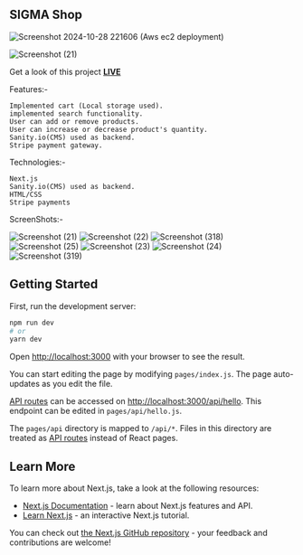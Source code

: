 ## SIGMA Shop

![Screenshot 2024-10-28 221606](https://github.com/user-attachments/assets/e82a6e4e-10c8-4625-acde-422274cda8c7) (Aws ec2 deployment)


![Screenshot (21)](https://user-images.githubusercontent.com/73430123/198819145-1f82b2d4-991e-4015-a76c-9e78b9ef6a58.png)

Get a look of this project [**LIVE**](https://sigma-shop.vercel.app/)

Features:- 
```
Implemented cart (Local storage used).
implemented search functionality.
User can add or remove products.
User can increase or decrease product's quantity.
Sanity.io(CMS) used as backend.
Stripe payment gateway.
```
Technologies:- 
```
Next.js
Sanity.io(CMS) used as backend.
HTML/CSS
Stripe payments
```

ScreenShots:-

![Screenshot (21)](https://user-images.githubusercontent.com/73430123/198819145-1f82b2d4-991e-4015-a76c-9e78b9ef6a58.png)
![Screenshot (22)](https://user-images.githubusercontent.com/73430123/198819225-f1e836ee-c34f-4a69-ab39-097f190ede41.png)
![Screenshot (318)](https://github.com/Kunal-ryfl/Sanity_Ecommerce/assets/73430123/e5f06cac-5f11-4f6c-86ea-177aace28d46)
![Screenshot (25)](https://user-images.githubusercontent.com/73430123/198819275-7ec9525a-b566-4e7b-b12f-d81ca17131b5.png)
![Screenshot (23)](https://user-images.githubusercontent.com/73430123/198819230-9da49a26-0a74-477e-b57e-a5aed6b04a0f.png)
![Screenshot (24)](https://user-images.githubusercontent.com/73430123/198819233-9200930a-6958-49b7-9040-4916f056e0a4.png)
![Screenshot (319)](https://github.com/Kunal-ryfl/Sanity_Ecommerce/assets/73430123/7b5f7b52-2ef4-4cb1-9b82-b75f62620bcc)


## Getting Started

First, run the development server:

```bash
npm run dev
# or
yarn dev
```

Open [http://localhost:3000](http://localhost:3000) with your browser to see the result.

You can start editing the page by modifying `pages/index.js`. The page auto-updates as you edit the file.

[API routes](https://nextjs.org/docs/api-routes/introduction) can be accessed on [http://localhost:3000/api/hello](http://localhost:3000/api/hello). This endpoint can be edited in `pages/api/hello.js`.

The `pages/api` directory is mapped to `/api/*`. Files in this directory are treated as [API routes](https://nextjs.org/docs/api-routes/introduction) instead of React pages.

## Learn More

To learn more about Next.js, take a look at the following resources:

- [Next.js Documentation](https://nextjs.org/docs) - learn about Next.js features and API.
- [Learn Next.js](https://nextjs.org/learn) - an interactive Next.js tutorial.

You can check out [the Next.js GitHub repository](https://github.com/vercel/next.js/) - your feedback and contributions are welcome!
